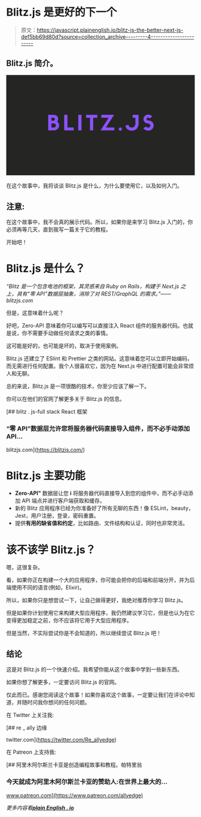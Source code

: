 # Blitz.js 是更好的下一个

> 原文：<https://javascript.plainenglish.io/blitz-js-the-better-next-js-def5bb69d80d?source=collection_archive---------4----------------------->

## Blitz.js 简介。

![](img/5c67f9e2132510208c684f1b0d6001db.png)

在这个故事中，我将谈谈 Blitz.js 是什么，为什么要使用它，以及如何入门。

## 注意:

在这个故事中，我不会真的展示代码。所以，如果你是来学习 Blitz.js 入门的，你必须再等几天，直到我写一篇关于它的教程。

开始吧！

# Blitz.js 是什么？

*“Blitz 是一个包含电池的框架，其灵感来自 Ruby on Rails，构建于 Next.js 之上，具有“零 API”数据层抽象，消除了对 REST/GraphQL 的需求。”——blitzjs.com*

但是，这意味着什么呢？

好吧，Zero-API 意味着你可以编写可以直接注入 React 组件的服务器代码。也就是说，你不需要手动做任何请求之类的事情。

这可能是好的，也可能是坏的，取决于使用案例。

Blitz.js 还建立了 ESlint 和 Prettier 之类的网站。这意味着您可以立即开始编码，而无需进行任何配置。我个人很喜欢它，因为在 Next.js 中进行配置可能会非常烦人和无聊。

总的来说，Blitz.js 是一项很酷的技术，你至少应该了解一下。

你可以在他们的官网了解更多关于 Blitz.js 的信息。

[](https://blitzjs.com/) [## blitz . js-full stack React 框架

### “零 API”数据层允许您将服务器代码直接导入组件，而不必手动添加 API…

blitzjs.com](https://blitzjs.com/) 

# Blitz.js 主要功能

*   **Zero-API"** 数据层让您 **i** 将服务器代码直接导入到您的组件中，而不必手动添加 API 端点并进行客户端获取和缓存。
*   新的 Blitz 应用程序已经为你准备好了所有无聊的东西！像 ESLint，beauty，Jest，用户注册，登录，密码重置。
*   提供**有用的缺省值和约定**，比如路由、文件结构和认证，同时也非常灵活。

# 该不该学 Blitz.js？

嗯，这很复杂。

看，如果你正在构建一个大的应用程序，你可能会把你的后端和前端分开，并为后端使用不同的语言(例如，Elixir)。

所以，如果你只是想尝试一下，让自己做得更好，我绝对推荐你学习 Blitz.js。

但是如果你计划使用它来构建大型应用程序，我仍然建议学习它，但是也认为在它变得更加稳定之前，你不应该将它用于大型应用程序。

但是当然，不实际尝试你是不会知道的，所以继续尝试 Blitz.js 吧！

## 结论

这是对 Blitz.js 的一个快速介绍。我希望你能从这个故事中学到一些新东西。

如果你想了解更多，一定要访问 Blitz.js 的官网。

仅此而已。感谢您阅读这个故事！如果你喜欢这个故事，一定要让我们在评论中知道，并随时问我你想问的任何问题。

在 Twitter 上关注我:

[](https://twitter.com/Re_allyedge) [## re _ ally 边缘

twitter.com](https://twitter.com/Re_allyedge) 

在 Patreon 上支持我:

[](https://www.patreon.com/allyedge) [## 阿里木阿尔斯兰卡亚是创造编程故事和教程。帕特里翁

### 今天就成为阿里木阿尔斯兰卡亚的赞助人:在世界上最大的…

www.patreon.com](https://www.patreon.com/allyedge) 

*更多内容看*[***plain English . io***](http://plainenglish.io)